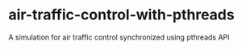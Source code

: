 # air-traffic-control-with-pthreads

A simulation for air traffic control synchronized using pthreads API
